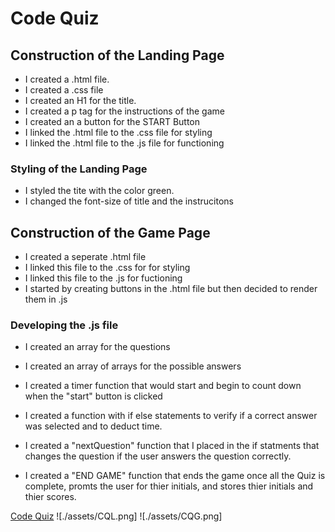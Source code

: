 # Code Quiz 

## Construction of the Landing Page
* I created a .html file. 
* I created a .css file
* I created an H1 for the title. 
* I created a p tag for the instructions of the game
* I created an a button for the START Button
* I linked the .html file to the .css file for styling
* I linked the .html file to the .js file for functioning

### Styling of the Landing Page
* I styled the tite with the color green. 
* I changed the font-size of title and the instrucitons


## Construction of the Game Page
* I created a  seperate .html file
* I linked this file to the .css  for for styling
* I linked this file to the .js for fuctioning
* I started by creating buttons in the .html file but then decided to render them in .js 


### Developing the .js file
* I created an array for the questions
* I created an array of arrays for the possible answers
* I created a timer function that would start and begin to count down when the "start" button is clicked
* I created a function with if else statements to verify if a correct answer was selected and to deduct time.

* I created a "nextQuestion" function that I placed in the if statments that changes the question if the user answers the question correctly. 
* I created a "END GAME" function that ends the game once all the Quiz is complete, promts the user for thier initials, and stores thier initials and thier scores. 

[Code Quiz](https://cocoder555.github.io/Code-Quiz/)
![./assets/CQL.png]
![./assets/CQG.png]